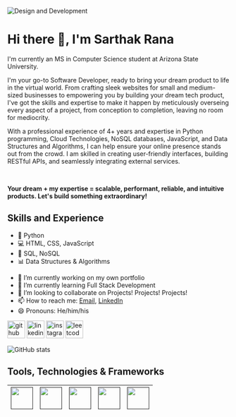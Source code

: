 ![Design and Development](https://github.com/SarthakRana/SarthakRana/assets/26656508/8e8f62fa-2c39-4bf6-8725-073da4b0a721)

# Hi there 👋, I'm Sarthak Rana

I'm currently an MS in Computer Science student at Arizona State University. 

I'm your go-to Software Developer, ready to bring your dream product to life in the virtual world. From crafting sleek websites for small and medium-sized businesses to empowering you by building your dream tech product, I've got the skills and expertise to make it happen by meticulously overseing every aspect of a project, from conception to completion, leaving no room for mediocrity.

With a professional experience of 4+ years and expertise in Python programming, Cloud Technologies, NoSQL databases, JavaScript, and Data Structures and Algorithms, I can help ensure your online presence stands out from the crowd. I am skilled in creating user-friendly interfaces, building RESTful APIs, and seamlessly integrating external services. 

<br>

<b> Your dream + my expertise = scalable, performant, reliable, and intuitive products. Let's build something extraordinary! </b>


## Skills and Experience
* 🐍 Python
* 💻 HTML, CSS, JavaScript
* 📀 SQL, NoSQL
* 📊 Data Structures & Algorithms


- 🔭 I’m currently working on my own portfolio 
- 🌱 I’m currently learning Full Stack Development 
- 👯 I’m looking to collaborate on Projects! Projects! Projects! 
- 📫 How to reach me: [Email](mailto:iamsrana97@gmail.com), [LinkedIn](https://www.linkedin.com/in/sarthakrana/) 
- 😄 Pronouns: He/him/his 


[<img src='https://cdn.jsdelivr.net/npm/simple-icons@3.0.1/icons/github.svg' alt='github' height='40'>](https://github.com/SarthakRana)  [<img src='https://cdn.jsdelivr.net/npm/simple-icons@3.0.1/icons/linkedin.svg' alt='linkedin' height='40'>](https://www.linkedin.com/in/sarthakrana/)  [<img src='https://cdn.jsdelivr.net/npm/simple-icons@3.0.1/icons/instagram.svg' alt='instagram' height='40'>](https://www.instagram.com/sarthak.rana.97/)  [<img src='https://cdn.jsdelivr.net/npm/simple-icons@3.0.1/icons/leetcode.svg' alt='leetcode' height='40'>](https://leetcode.com/sarthak6246/)  

![GitHub stats](https://github-readme-stats.vercel.app/api?username=SarthakRana&show_icons=true)  


## Tools, Technologies & Frameworks

| [<img src="https://cdn.svgporn.com/logos/python.svg" width="50">]() | [<img src="https://cdn.svgporn.com/logos/jupyter.svg" width="50">]() | [<img src="https://cdn.svgporn.com/logos/tensorflow.svg" width="50">]() | [<img src="https://cdn.svgporn.com/logos/opencv.svg" width="50">]() | [<img src="https://cdn.svgporn.com/logos/mysql.svg" width="50">]()
|-----|----|----|----|----|

